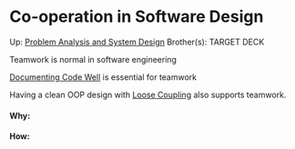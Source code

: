 # Co-operation in Software Design

Up: [Problem Analysis and System Design](problem_analysis_and_system_design)
Brother(s):
TARGET DECK

Teamwork is normal in software engineering

[Documenting Code Well](documenting_code_well) is essential for teamwork

Having a clean OOP design with [Loose Coupling](loose_coupling) also supports teamwork.




































#### Why:
#### How:









